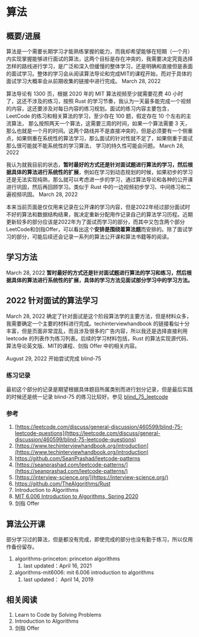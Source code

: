 # 算法

## 概要/进展
算法是一个需要长期学习才能熟练掌握的能力，而我却希望能够在短期（一个月）内实现掌握能够进行面试的算法，这两个目标是存在冲突的，我需要决定究竟选择怎样的路线进行学习，是广泛和深入但缓慢的整体学习，还是明确和直接但是表面的面试学习。整体的学习会从阅读算法导论和完成MIT的课程开始，而对于具体的面试学习大概率会从前期收集的链接中进行完成。 March 28, 2022 

算法导论有 1300 页，根据 2020 年的 MIT 算法视频至少就需要花费 40 小时了，这还不涉及的练习，按照 Rust 的学习节奏，我认为一天最多能完成一个视频的内容，这还要涉及对每日内容的练习规划。面试的练习内容主要包含，LeetCode 的练习和相关算法的学习，至少存在 100 题，假定存在 10 个左右的主流算法， 那么按照两天一个算法，这需要三周的时间，如果一个算法需要 3 天，那么也就是一个月的时间。这两个路线并不是直接冲突的，但是必须要有一个侧重点，如果侧重在系统性的算法学习，那么面试的针对性就不足了，如果侧重于面试那么很可能就不能系统性的学习算法， 学习的持久性可能会问题。 March 28, 2022 

我认为就我目前的状态，**暂时最好的方式还是针对面试题进行算法的学习，然后根据具体的算法进行系统性的扩展**，例如在学习到动态规划的时候，如果初步的学习还是无法实现纯熟，那么就可以考虑进一步的学习，通过算法导论和各种的公开课进行巩固，然后再回顾学习。类似于 Rust 中的一边视频初步学习、中间练习和二遍视频巩固。 March 28, 2022 

本来当前页面是仅仅用来记录在公开课的学习内容，但是2022年经过部分面试时不好的算法和数据结构结果，我决定重新分配用作记录自己的算法学习历程。近期更新较多的部分应该是2022年为了面试而学习的部分，而其中又包含两个部分LeetCode和剑指Offer，可以看出这个**安排是围绕着算法题**而安排的。除了面试学习的部分，可能后续还会记录一系列的算法公开课和算法书籍等的阅读。

## 学习方法

March 28, 2022 **暂时最好的方式还是针对面试题进行算法的学习和练习，然后根据具体的算法进行系统性的扩展，具体的学习方法见面试部分学习中的学习方法。**

## 2022 针对面试的算法学习

March 28, 2022 确定了针对面试是这个阶段算法学的主要方法，但是材料众多，我需要确定一个主要的材料进行完成。techinterviewhandbook 的链接看似十分丰富，但是页面非常混乱，而且涉及很多的广告内容，所以我还是选择直接利用 leetcode 的列表作为练习列表。后续的学习材料包括，Rust 的算法实现源代码、算法导论英文版、MIT的课程、剑指 Offer 中的相关内容。

August 29, 2022 开始尝试完成 blind-75

### 练习记录

最初这个部分的记录是期望根据具体题目所属类别而进行划分记录，但是最后实践的时候还是统一记录 blind-75 的练习比较好。参见 [blind_75_leetcode](./blind_75_leetcode/Readme.md)

### 参考

1. [https://leetcode.com/discuss/general-discussion/460599/blind-75-leetcode-questions](https://leetcode.com/discuss/general-discussion/460599/blind-75-leetcode-questions)
2. [https://www.techinterviewhandbook.org/introduction](https://www.techinterviewhandbook.org/introduction)
3. https://github.com/SeanPrashad/leetcode-patterns
4. [https://seanprashad.com/leetcode-patterns/](https://seanprashad.com/leetcode-patterns/)
5. [https://interview-science.org/](https://interview-science.org/)
6. https://github.com/TheAlgorithms/Rust
7. Introduction to Algorithms
8. [MIT 6.006 Introduction to Algorithms, Spring 2020](https://www.youtube.com/watch?v=ZA-tUyM_y7s&list=PLUl4u3cNGP63EdVPNLG3ToM6LaEUuStEY)
9. 剑指 Offer

## 算法公开课

部分学习过的算法，但是都没有完成，即使完成的部分也没有勤于练习，所以仅用作备份留存。

1. algorithms-princeton: princeton algorithms
    1. last updated：April 16, 2021
2. algorithms-mit6006: mit 6.006 introduction to algorithms
    1. last updated： April 14, 2019

## 相关阅读

1. Learn to Code by Solving Problems
2. Introduction to Algorithms
3. 剑指 Offer